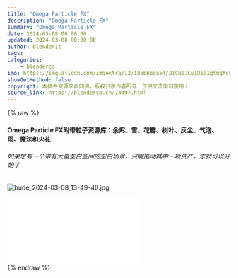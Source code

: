```yaml
---
title: "Omega Particle FX"
description: "Omega Particle FX"
summary: "Omega Particle FX"
date: 2024-03-08 00:00:00
updated: 2024-03-08 00:00:00
author: blenderit
tags: 
categories:
    - blenderco
img: https://img.alicdn.com/imgextra/i2/1856665554/O1CN01Cv1Dia1qtmgXs5npG_!!1856665554.jpg
showGetMethod: false
copyright: 本插件资源来自网络，版权归原作者所有，仅供交流学习使用！
source_link: https://blenderco.cn/74497.html
---
```


{% raw %}
<h4><b>Omega Particle FX</b>附带粒子资源库：余烬、雪、花瓣、树叶、灰尘、气泡、雨、魔法和火花</h4><h6>如果您有一个带有大量空白空间的空白场景，只需拖动其中一项资产，您就可以开始了</h6><p><img src="https://img.alicdn.com/imgextra/i1/1856665554/O1CN01PUTRFE1qtmgBirpkU_!!1856665554.jpg" alt="bude_2024-03-08_13-49-40.jpg"></p><div id="external-video-0eb8d9e343" class="external-video"><iframe frameborder="0" src="//player.bilibili.com/player.html?aid=1851504783&amp;bvid=BV1pW421A7CS&amp;cid=1464144666&amp;p=1" allowfullscreen="true"></iframe></div>
<div style="display: none">blenderco</div>
{% endraw %}